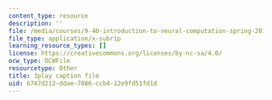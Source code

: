 ```yaml
---
content_type: resource
description: ''
file: /media/courses/9-40-introduction-to-neural-computation-spring-2018/6747d212ddae7086ccb412e9fd51fd1d_gt52wUN3VrQ.srt
file_type: application/x-subrip
learning_resource_types: []
license: https://creativecommons.org/licenses/by-nc-sa/4.0/
ocw_type: OCWFile
resourcetype: Other
title: 3play caption file
uid: 6747d212-ddae-7086-ccb4-12e9fd51fd1d
---
```


